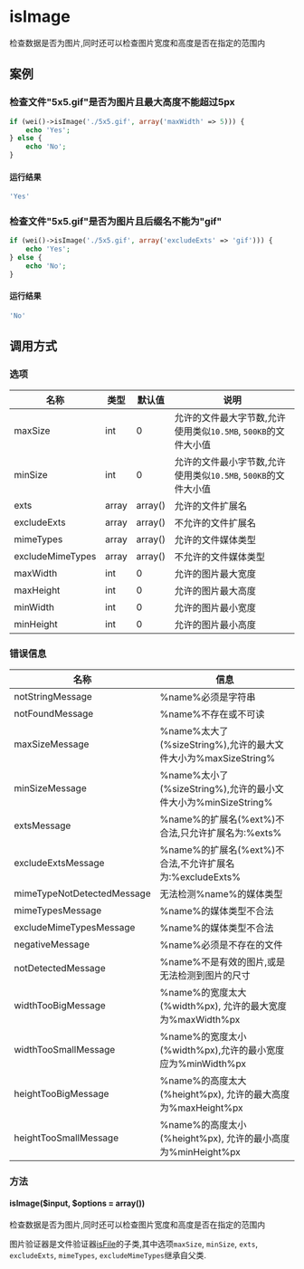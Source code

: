 isImage
=======

检查数据是否为图片,同时还可以检查图片宽度和高度是否在指定的范围内

案例
----

### 检查文件"5x5.gif"是否为图片且最大高度不能超过5px

```php
if (wei()->isImage('./5x5.gif', array('maxWidth' => 5))) {
    echo 'Yes';
} else {
    echo 'No';
}
```

#### 运行结果

```php
'Yes'
```

### 检查文件"5x5.gif"是否为图片且后缀名不能为"gif"

```php
if (wei()->isImage('./5x5.gif', array('excludeExts' => 'gif'))) {
    echo 'Yes';
} else {
    echo 'No';
}
```

#### 运行结果

```php
'No'
```

调用方式
--------

### 选项

名称             | 类型       | 默认值    |  说明
-----------------|------------|-----------|-------
maxSize          | int        | 0         | 允许的文件最大字节数,允许使用类似`10.5MB`, `500KB`的文件大小值
minSize          | int        | 0         | 允许的文件最小字节数,允许使用类似`10.5MB`, `500KB`的文件大小值
exts             | array      | array()   | 允许的文件扩展名
excludeExts      | array      | array()   | 不允许的文件扩展名
mimeTypes        | array      | array()   | 允许的文件媒体类型
excludeMimeTypes | array      | array()   | 不允许的文件媒体类型
maxWidth         | int        | 0         | 允许的图片最大宽度
maxHeight        | int        | 0         | 允许的图片最大高度
minWidth         | int        | 0         | 允许的图片最小宽度
minHeight        | int        | 0         | 允许的图片最小高度

### 错误信息

名称                       | 信息
---------------------------|------
notStringMessage           | %name%必须是字符串
notFoundMessage            | %name%不存在或不可读
maxSizeMessage             | %name%太大了(%sizeString%),允许的最大文件大小为%maxSizeString%
minSizeMessage             | %name%太小了(%sizeString%),允许的最小文件大小为%minSizeString%
extsMessage                | %name%的扩展名(%ext%)不合法,只允许扩展名为:%exts%
excludeExtsMessage         | %name%的扩展名(%ext%)不合法,不允许扩展名为:%excludeExts%
mimeTypeNotDetectedMessage | 无法检测%name%的媒体类型
mimeTypesMessage           | %name%的媒体类型不合法
excludeMimeTypesMessage    | %name%的媒体类型不合法
negativeMessage            | %name%必须是不存在的文件
notDetectedMessage         | %name%不是有效的图片,或是无法检测到图片的尺寸
widthTooBigMessage         | %name%的宽度太大(%width%px), 允许的最大宽度为%maxWidth%px
widthTooSmallMessage       | %name%的宽度太小(%width%px),允许的最小宽度应为%minWidth%px
heightTooBigMessage        | %name%的高度太大(%height%px), 允许的最大高度为%maxHeight%px
heightTooSmallMessage      | %name%的高度太小(%height%px), 允许的最小高度为%minHeight%px

### 方法

#### isImage($input, $options = array())
检查数据是否为图片,同时还可以检查图片宽度和高度是否在指定的范围内

图片验证器是文件验证器[isFile](isFile.md)的子类,其中选项`maxSize`, `minSize`, `exts`,
`excludeExts`, `mimeTypes`, `excludeMimeTypes`继承自父类.
